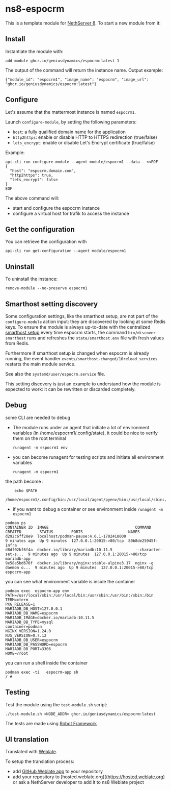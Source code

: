 # ns8-espocrm

This is a template module for [NethServer 8](https://github.com/NethServer/ns8-core).
To start a new module from it:


## Install

Instantiate the module with:

    add-module ghcr.io/geniusdynamics/espocrm:latest 1

The output of the command will return the instance name.
Output example:

    {"module_id": "espocrm1", "image_name": "espocrm", "image_url": "ghcr.io/geniusdynamics/espocrm:latest"}

## Configure

Let's assume that the mattermost instance is named `espocrm1`.

Launch `configure-module`, by setting the following parameters:
- `host`: a fully qualified domain name for the application
- `http2https`: enable or disable HTTP to HTTPS redirection (true/false)
- `lets_encrypt`: enable or disable Let's Encrypt certificate (true/false)


Example:

```
api-cli run configure-module --agent module/espocrm1 --data - <<EOF
{
  "host": "espocrm.domain.com",
  "http2https": true,
  "lets_encrypt": false
}
EOF
```

The above command will:
- start and configure the espocrm instance
- configure a virtual host for trafik to access the instance

## Get the configuration
You can retrieve the configuration with

```
api-cli run get-configuration --agent module/espocrm1
```

## Uninstall

To uninstall the instance:

    remove-module --no-preserve espocrm1

## Smarthost setting discovery

Some configuration settings, like the smarthost setup, are not part of the
`configure-module` action input: they are discovered by looking at some
Redis keys.  To ensure the module is always up-to-date with the
centralized [smarthost
setup](https://geniusdynamics.github.io/ns8-core/core/smarthost/) every time
espocrm starts, the command `bin/discover-smarthost` runs and refreshes
the `state/smarthost.env` file with fresh values from Redis.

Furthermore if smarthost setup is changed when espocrm is already
running, the event handler `events/smarthost-changed/10reload_services`
restarts the main module service.

See also the `systemd/user/espocrm.service` file.

This setting discovery is just an example to understand how the module is
expected to work: it can be rewritten or discarded completely.

## Debug

some CLI are needed to debug

- The module runs under an agent that initiate a lot of environment variables (in /home/espocrm1/.config/state), it could be nice to verify them
on the root terminal

    `runagent -m espocrm1 env`

- you can become runagent for testing scripts and initiate all environment variables
  
    `runagent -m espocrm1`

 the path become : 
```
    echo $PATH
    /home/espocrm1/.config/bin:/usr/local/agent/pyenv/bin:/usr/local/sbin:/usr/local/bin:/usr/sbin:/usr/bin:/usr/
```

- if you want to debug a container or see environment inside
 `runagent -m espocrm1`
 ```
podman ps
CONTAINER ID  IMAGE                                      COMMAND               CREATED        STATUS        PORTS                    NAMES
d292c6ff28e9  localhost/podman-pause:4.6.1-1702418000                          9 minutes ago  Up 9 minutes  127.0.0.1:20015->80/tcp  80b8de25945f-infra
d8df02bf6f4a  docker.io/library/mariadb:10.11.5          --character-set-s...  9 minutes ago  Up 9 minutes  127.0.0.1:20015->80/tcp  mariadb-app
9e58e5bd676f  docker.io/library/nginx:stable-alpine3.17  nginx -g daemon o...  9 minutes ago  Up 9 minutes  127.0.0.1:20015->80/tcp  espocrm-app
```

you can see what environment variable is inside the container
```
podman exec  espocrm-app env
PATH=/usr/local/sbin:/usr/local/bin:/usr/sbin:/usr/bin:/sbin:/bin
TERM=xterm
PKG_RELEASE=1
MARIADB_DB_HOST=127.0.0.1
MARIADB_DB_NAME=espocrm
MARIADB_IMAGE=docker.io/mariadb:10.11.5
MARIADB_DB_TYPE=mysql
container=podman
NGINX_VERSION=1.24.0
NJS_VERSION=0.7.12
MARIADB_DB_USER=espocrm
MARIADB_DB_PASSWORD=espocrm
MARIADB_DB_PORT=3306
HOME=/root
```

you can run a shell inside the container

```
podman exec -ti   espocrm-app sh
/ # 
```
## Testing

Test the module using the `test-module.sh` script:


    ./test-module.sh <NODE_ADDR> ghcr.io/geniusdynamics/espocrm:latest

The tests are made using [Robot Framework](https://robotframework.org/)

## UI translation

Translated with [Weblate](https://hosted.weblate.org/projects/ns8/).

To setup the translation process:

- add [GitHub Weblate app](https://docs.weblate.org/en/latest/admin/continuous.html#github-setup) to your repository
- add your repository to [hosted.weblate.org]((https://hosted.weblate.org) or ask a NethServer developer to add it to ns8 Weblate project
